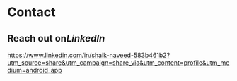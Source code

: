 



# Contact
## Reach out on*LinkedIn*

https://www.linkedin.com/in/shaik-naveed-583b461b2?utm_source=share&utm_campaign=share_via&utm_content=profile&utm_medium=android_app 
